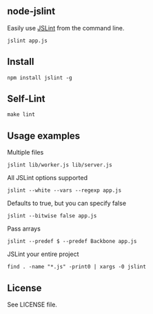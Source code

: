## node-jslint

Easily use [JSLint][] from the command line.

    jslint app.js

## Install

    npm install jslint -g

## Self-Lint

    make lint

## Usage examples

Multiple files

    jslint lib/worker.js lib/server.js

All JSLint options supported

    jslint --white --vars --regexp app.js

Defaults to true, but you can specify false

    jslint --bitwise false app.js

Pass arrays

	jslint --predef $ --predef Backbone app.js

JSLint your entire project

	find . -name "*.js" -print0 | xargs -0 jslint


## License

See LICENSE file.

[JSLint]: http://jslint.com/
